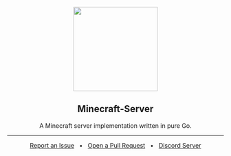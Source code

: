 <p align="center">
    <img width="196" height="196" src="https://avatars.githubusercontent.com/u/96201133">
</p>
<h2 align="center">
    <b>Minecraft-Server</b>
</h2>
<p align="center">
    A Minecraft server implementation written in pure Go.
</p>
<hr/>
<p align="center">
    <a href="https://github.com/GoLangMinecraft/Minecraft-Server/issues/new" style="margin-right: 0.5rem;">Report an Issue</a> &bullet; <a href="https://github.com/GoLangMinecraft/Minecraft-Server/compare" style="margin-left: 0.5rem; margin-right: 0.5rem;">Open a Pull Request</a> &bullet; <a href="https://discord.gg/8G5hDECBWk" style="margin-left: 0.5rem;">Discord Server</a>
</p>
